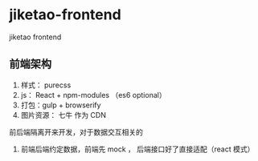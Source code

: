 # jiketao-frontend
jiketao frontend 


##  前端架构 

1. 样式： purecss 
2. js： React + npm-modules （es6 optional）
3. 打包：gulp + browserify
4. 图片资源： 七牛 作为 CDN 

前后端隔离开来开发，对于数据交互相关的

1. 前端后端约定数据，前端先 mock ， 后端接口好了直接适配（react 模式）


